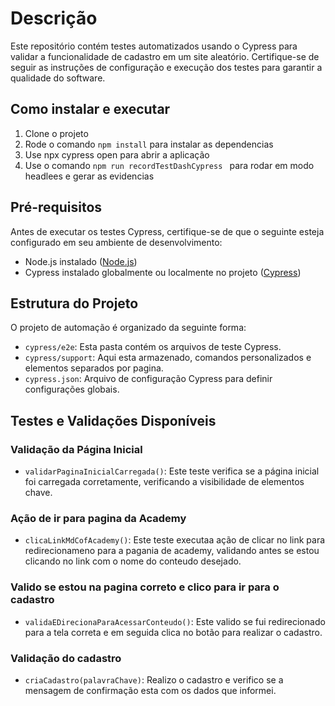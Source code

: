 # Descrição
Este repositório contém testes automatizados usando o Cypress para validar a funcionalidade de cadastro em um site aleatório. Certifique-se de seguir as instruções de configuração e execução dos testes para garantir a qualidade do software.

## Como instalar e executar
1. Clone o projeto
2. Rode o comando `npm install` para instalar as dependencias
3. Use npx cypress open para abrir a aplicação 
4. Use o comando `npm run recordTestDashCypress ` para rodar em modo headlees e gerar as evidencias 




## Pré-requisitos
Antes de executar os testes Cypress, certifique-se de que o seguinte esteja configurado em seu ambiente de desenvolvimento:

- Node.js instalado ([Node.js](https://nodejs.org/))
- Cypress instalado globalmente ou localmente no projeto ([Cypress](https://www.cypress.io/))

## Estrutura do Projeto
O projeto de automação é organizado da seguinte forma:

- `cypress/e2e`: Esta pasta contém os arquivos de teste Cypress.
- `cypress/support`: Aqui esta armazenado, comandos personalizados e elementos separados por pagina.
- `cypress.json`: Arquivo de configuração Cypress para definir configurações globais.

## Testes e Validações Disponíveis

### Validação da Página Inicial
- `validarPaginaInicialCarregada()`: Este teste verifica se a página inicial foi carregada corretamente, verificando a visibilidade de elementos chave.

### Ação de ir para pagina da Academy
- `clicaLinkMdCofAcademy()`: Este teste executaa ação de clicar no link para redirecionameno para a pagania de academy, validando antes se estou clicando no link com o nome do conteudo desejado.

### Valido se estou na pagina correto e clico para ir para o cadastro
- `validaEDirecionaParaAcessarConteudo()`: Este valido se fui redirecionado para a tela correta e em seguida clica no botão para realizar o cadastro.

### Validação do cadastro
- `criaCadastro(palavraChave)`: Realizo o cadastro e verifico se a mensagem de confirmação esta com os dados que informei.